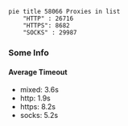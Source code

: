 
```mermaid
pie title 58066 Proxies in list
    "HTTP" : 26716
    "HTTPS": 8682
    "SOCKS" : 29987
```

### Some Info
#### Average Timeout

- mixed: 3.6s
- http: 1.9s
- https: 8.2s
- socks: 5.2s